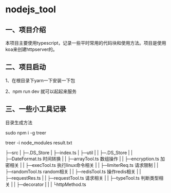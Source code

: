 # nodejs_tool

## 一、项目介绍

​	本项目主要使用typescript，记录一些平时常用的代码块和使用方法。项目是使用koa来创建httpserver的。

## 二、项目启动

1、在根目录下yarn一下安装一下包

2、npm run dev 就可以起起来服务



## 三、一些小工具记录

目录生成方法

sudo npm i -g treer

treer -i node_modules  result.txt

  ├─src
  |  ├─.DS_Store
  |  ├─index.ts
  |  ├─util
  |  |  ├─.DS_Store
  |  |  ├─DateFormat.ts 时间转换
  |  |  ├─arrayTool.ts  数组操作
  |  |  ├─encryption.ts 加密相关
  |  |  ├─execTool.ts 执行linux命令相关
  |  |  ├─limiterReq.ts 请求限制
  |  |  ├─randomTool.ts random相关
  |  |  ├─redisTool.ts 操作redis相关
  |  |  ├─requestRes.ts 
  |  |  ├─requestTool.ts 请求相关
  |  |  ├─typeTool.ts 判断类型相关
  |  |  ├─decorator
  |  |  |     └httpMethod.ts
